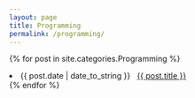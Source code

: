 ```yaml
---
layout: page
title: Programming
permalink: /programming/
---
```


{% for post in site.categories.Programming %}
 <li><span>{{ post.date | date_to_string }}</span> &nbsp; <a href="{{ post.url }}">{{ post.title }}</a></li>
{% endfor %}